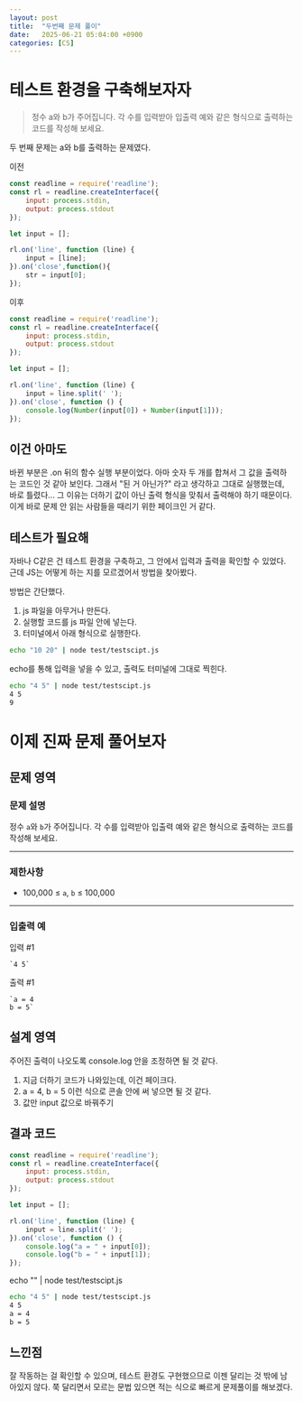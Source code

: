 ```yaml
---
layout: post
title:  "두번째 문제 풀이"
date:   2025-06-21 05:04:00 +0900
categories: [CS]
---
```


# 테스트 환경을 구축해보자자

>정수 a와 b가 주어집니다. 각 수를 입력받아 입출력 예와 같은 형식으로 출력하는 코드를 작성해 보세요.

두 번째 문제는 a와 b를 출력하는 문제였다.

이전

```js
const readline = require('readline');
const rl = readline.createInterface({
    input: process.stdin,
    output: process.stdout
});

let input = [];

rl.on('line', function (line) {
    input = [line];
}).on('close',function(){
    str = input[0];
});
```

이후
```js
const readline = require('readline');
const rl = readline.createInterface({
    input: process.stdin,
    output: process.stdout
});

let input = [];

rl.on('line', function (line) {
    input = line.split(' ');
}).on('close', function () {
    console.log(Number(input[0]) + Number(input[1]));
});
```

## 이건 아마도
바뀐 부분은 .on 뒤의 함수 실행 부분이었다. 아마 숫자 두 개를 합쳐서 그 값을 출력하는 코드인 것 같아 보인다.
그래서 "된 거 아닌가?" 라고 생각하고 그대로 실행했는데, 바로 틀렸다... 그 이유는 더하기 값이 아닌 출력 형식을 맞춰서 출력해야 하기 때문이다. 이게 바로 문제 안 읽는 사람들을 때리기 위한 페이크인 거 같다.

## 테스트가 필요해
자바나 C같은 건 테스트 환경을 구축하고, 그 안에서 입력과 출력을 확인할 수 있었다. 근데 JS는 어떻게 하는 지를 모르겠어서 방법을 찾아봤다.

방법은 간단했다.
1. js 파일을 아무거나 만든다.
2. 실행할 코드를 js 파일 안에 넣는다.
3. 터미널에서 아래 형식으로 실행한다.

```bash
echo "10 20" | node test/testscipt.js
```

echo를 통해 입력을 넣을 수 있고, 출력도 터미널에 그대로 찍힌다.

```bash
echo "4 5" | node test/testscipt.js
4 5
9
```

# 이제 진짜 문제 풀어보자

## 문제 영역

### **문제 설명**
정수 `a`와 `b`가 주어집니다. 각 수를 입력받아 입출력 예와 같은 형식으로 출력하는 코드를 작성해 보세요.

---
### 제한사항
- 100,000 ≤ `a`, `b` ≤ 100,000
---
### 입출력 예

입력 #1
```
`4 5`
```
출력 #1
```
`a = 4
b = 5`
```

## 설계 영역
주어진 출력이 나오도록 console.log 안을 조정하면 될 것 같다.
1. 지금 더하기 코드가 나와있는데, 이건 페이크다.
2. a = 4, b = 5 이런 식으로 콘솔 안에 써 넣으면 될 것 같다.
3. 값만 input 값으로 바꿔주기

## 결과 코드
```js
const readline = require('readline');
const rl = readline.createInterface({
    input: process.stdin,
    output: process.stdout
});

let input = [];

rl.on('line', function (line) {
    input = line.split(' ');
}).on('close', function () {
    console.log("a = " + input[0]);
    console.log("b = " + input[1]);
});
```

echo "" | node test/testscipt.js

```bash
echo "4 5" | node test/testscipt.js  
4 5
a = 4
b = 5
```

## 느낀점
잘 작동하는 걸 확인할 수 있으며, 테스트 환경도 구현했으므로 이젠 달리는 것 밖에 남아있지 않다. 쭉 달리면서 모르는 문법 있으면 적는 식으로 빠르게 문제풀이를 해보겠다.